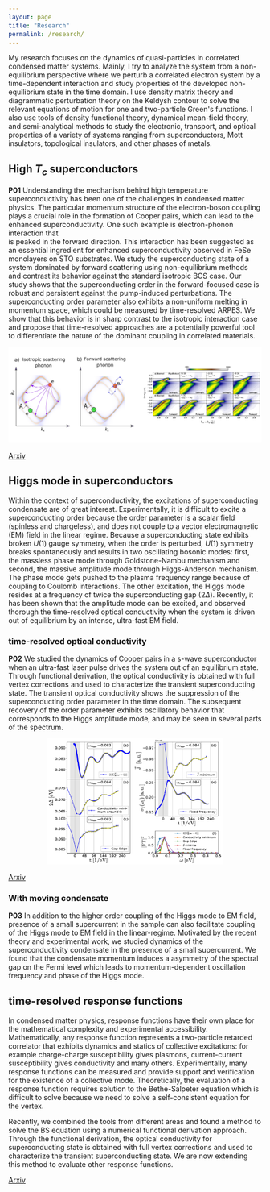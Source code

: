 ```yaml
---
layout: page
title: "Research"
permalink: /research/
---
```

My research focuses on the dynamics of quasi-particles in correlated condensed matter systems. Mainly, I try to analyze
the system from a non-equilibrium perspective where we perturb a correlated electron system by a time-dependent
interaction and study properties of the developed non-equilibrium state in the time domain. I use density
matrix theory and diagrammatic perturbation theory on the Keldysh contour to solve the relevant equations of motion for
one and two-particle Green's functions. I also use tools of density functional theory, dynamical mean-field theory, and
semi-analytical methods to study the electronic, transport, and optical properties of a variety of systems ranging from
superconductors, Mott insulators, topological insulators, and other phases of metals.


## High $T_c$ superconductors
 **P01** Understanding the mechanism behind high temperature superconductivity has been one of the challenges in condensed
 matter physics. The particular momentum structure of the electron-boson coupling plays a crucial role in the formation
 of Cooper pairs, which can lead to the enhanced superconductivity. One such example is electron-phonon interaction that                                                     
 is peaked in the forward direction. This interaction has been suggested as an essential ingredient for enhanced
 superconductivity observed in FeSe monolayers on STO substrates. We study the superconducting state of a system
 dominated by forward scattering using non-equilibrium methods and contrast its behavior against the standard isotropic
 BCS case. Our study shows that the superconducting order in the forward-focused case is robust and persistent against
 the pump-induced perturbations. The superconducting order parameter also exhibits a non-uniform melting in momentum
 space, which could be measured by time-resolved ARPES. We show that this behavior is in sharp contrast to the isotropic
 interaction case and propose that time-resolved approaches are a potentially powerful tool to differentiate the nature
 of the dominant coupling in correlated materials.

<p align="center">
<img  src=" /images/q0.jpg">
</p>

[Arxiv](https://arxiv.org/abs/1712.10019)

## Higgs mode in superconductors
Within the context of superconductivity, the excitations of superconducting condensate are of great interest.
Experimentally, it is difficult to excite a superconducting order because the order parameter is a scalar field
(spinless and chargeless), and does not couple to a vector electromagnetic (EM) field in the linear regime.
Because a superconducting state exhibits broken $U(1)$ gauge symmetry, when the order is perturbed, $U(1)$
symmetry breaks spontaneously and results in two oscillating bosonic modes: first, the massless phase mode through
Goldstone-Nambu mechanism and second, the massive amplitude mode through Higgs-Anderson mechanism. The phase mode gets
pushed to the plasma frequency range because of coupling to Coulomb interactions. The other excitation, the Higgs mode
resides at a frequency of twice the superconducting gap ($2\Delta$). Recently, it has been shown that the amplitude
mode can be excited, and observed thorough the time-resolved optical conductivity when the system is driven out of equilibrium 
by an intense, ultra-fast EM field.

### time-resolved optical conductivity
**P02** We studied the dynamics of Cooper pairs in a s-wave superconductor when an ultra-fast laser pulse drives the
system out of an equilibrium state. Through functional derivation, the optical conductivity is obtained with full vertex
corrections and used to characterize the transient superconducting state. The transient optical conductivity shows the
suppression of the superconducting order parameter in the time domain. The subsequent recovery of the order parameter
exhibits oscillatory behavior that corresponds to the Higgs amplitude mode, and may be seen in several parts of the
spectrum.

<p align="center">
<img height="250" width="350" src=" /images/higgs_pp.jpg">
</p>

[Arxiv](http://arxiv.org/abs/1902.09549)

### With moving condensate
**P03** In addition to the higher order coupling of the Higgs mode to EM field, presence of a small supercurrent in the
sample can also facilitate coupling of the Higgs mode to EM field in the linear-regime. Motivated by the recent theory
and experimental work, we studied dynamics of the superconductivity condensate in the presence of a small supercurrent.
We found that the condensate momentum induces a asymmetry of the spectral gap on the Fermi level which leads to
momentum-dependent oscillation frequency and phase of the Higgs mode.

## time-resolved response functions
In condensed matter physics, response functions have their own place for the mathematical complexity and experimental
accessibility.  Mathematically, any response function represents a two-particle retarded correlator that exhibits
dynamics and statics of collective excitations: for example charge-charge susceptibility gives plasmons, current-current
susceptibility gives conductivity and many others. Experimentally, many response functions can be measured and provide
support and verification for the existence of a collective mode. Theoretically, the evaluation of a response function
requires solution to the Bethe-Salpeter equation which is difficult to solve because we need to solve a self-consistent
equation for the vertex. 

Recently, we combined the tools from different areas and found a method to solve the BS equation using a numerical
functional derivation approach. Through the functional derivation, the optical conductivity for superconducting state is
obtained with full vertex corrections and used to characterize the transient superconducting state. We are now extending
this method to evaluate other response functions.

[Arxiv](http://arxiv.org/abs/1902.09549)
